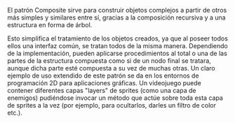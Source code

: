 El patrón Composite sirve para construir objetos complejos a partir de otros más simples y similares entre sí, gracias a la composición recursiva y a una estructura en forma de árbol.

Esto simplifica el tratamiento de los objetos creados, ya que al poseer todos ellos una interfaz común, se tratan todos de la misma manera. Dependiendo de la implementación, pueden aplicarse procedimientos al total o una de las partes de la estructura compuesta como si de un nodo final se tratara, aunque dicha parte esté compuesta a su vez de muchas otras. Un claro ejemplo de uso extendido de este patrón se da en los entornos de programación 2D para aplicaciones gráficas. Un videojuego puede contener diferentes capas "layers" de sprites (como una capa de enemigos) pudiéndose invocar un método que actúe sobre toda esta capa de sprites a la vez (por ejemplo, para ocultarlos, darles un filtro de color etc.).
